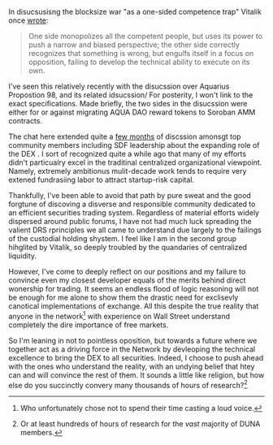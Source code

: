 In disucsusisng the blocksize war "as a one-sided competence trap" Vitalik once [wrote](https://vitalik.eth.limo/general/2024/05/31/blocksize.html):

> One side monopolizes all the competent people, but uses its power to push a narrow and biased perspective; the other side correctly recognizes that something is wrong, but engulfs itself in a focus on opposition, failing to develop the technical ability to execute on its own.

I've seen this relatively recently with the disucssion over Aquarius Propostion 98, and its related idsucssion/ For posterity, I won't link to the exact specifications. Made briefly, the two sides in the disucssion were either for or against migrating AQUA DAO reward tokens to Soroban AMM contracts.

The chat here extended quite a [few months](https://github.com/users/JFWooten4/projects/1/views/1?pane=issue&itemId=86699622) of discssion amonsgt top community members including SDF leadership about the expanding role of the DEX . I sort of recognized quite a while ago that many of my efforts didn't particualry excel in the traditinal centralized organizational viewpoint. Namely, extremely ambitionus mulit-decade work tends to require very extened fundrasiing labor to attract startup-risk capital.

Thankfully, I've been able to avoid that path by pure sweat and the good forgtune of discoving a disverse and responsible community dedicated to an efficient securities trading system. Regardless of material efforts widely dispersed around public forums, I have not had much luck spreading the valient DRS rprinciples we all came to understand due largely to the failings of the custodial holding shystem. I feel like I am in the second group hihglited by Vitalik, so deeply troubled by the quandaries of centralized liquidity.

However, I've come to deeply reflect on our positions and my failure to convince even my closest developer equals of the merits behind direct wonership for trading. It seems an endless flood of logic reasoning will not be enough for me alone to show them the drastic need for exclisevly canotical implementations of exchange. All this despite the true reality that anyone in the network[^in] with experience on Wall Street understand completely the dire importance of free markets.

[^in]: Who unfortunately chose not to spend their time casting a loud voice.

So I'm leaning in not to pointless oposition, but towards a future where we together act as a driving force in the Network by devleoping the technical excellence to bring the DEX to all securities. Indeed, I choose to push ahead with the ones who understand the reality, with an undying belief that htey can and will convince the rest of them. It sounds a little like religion, but how else do you succinctly convery many thousands of hours of research?[^co]

[^co]: Or at least hundreds of hours of research for the _vast_ majority of DUNA members.
